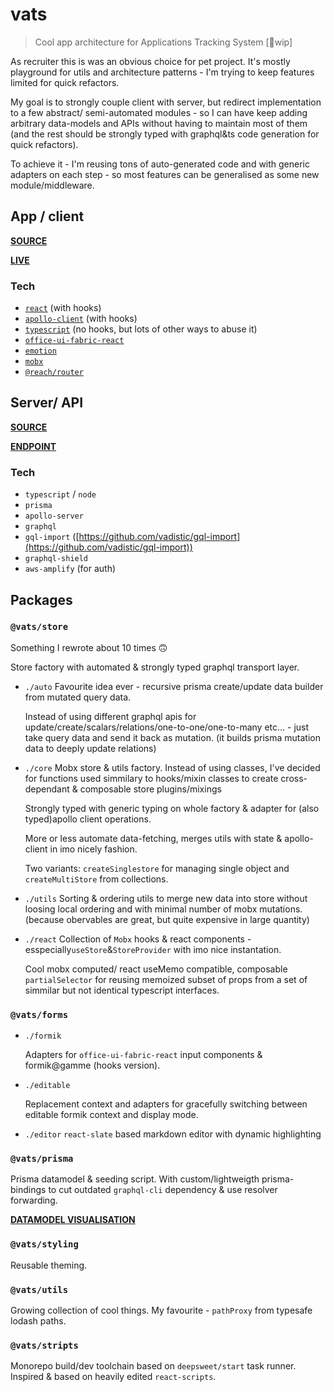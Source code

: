 # vats

> Cool app architecture for Applications Tracking System [🚧wip]

As recruiter this is was an obvious choice for pet project. It's mostly playground for utils and architecture patterns - I'm trying to keep features limited for quick refactors.

My goal is to strongly couple client with server, but redirect implementation to a few abstract/ semi-automated modules - so I can have keep adding arbitrary data-models and APIs without having to maintain most of them (and the rest should be strongly typed with graphql&ts code generation for quick refactors).

To achieve it - I'm reusing tons of auto-generated code and with generic adapters on each step - so most features can be generalised as some new module/middleware.

## App / client

[**SOURCE**](./deployables/app)

[**LIVE**](https://vats.now.sh/app)

### Tech

- [`react`](https://github.com/facebook/react) (with hooks)
- [`apollo-client`](https://github.com/apollographql/apollo-client) (with hooks)
- [`typescript`](https://github.com/Microsoft/TypeScript) (no hooks, but lots of other ways to abuse it)
- [`office-ui-fabric-react`](https://github.com/OfficeDev/office-ui-fabric-react)
- [`emotion`](https://github.com/emotion-js/emotion)
- [`mobx`](https://github.com/mobxjs/mobx)
- [`@reach/router`](https://github.com/reach/router)

## Server/ API

[**SOURCE** ](./deployables/server/)

[**ENDPOINT**](https://vats.now.sh/graphql)

### Tech

- `typescript` / `node`
- `prisma`
- `apollo-server`
- `graphql`
- `gql-import` ([https://github.com/vadistic/gql-import](https://github.com/vadistic/gql-import))
- `graphql-shield`
- `aws-amplify` (for auth)

## Packages

### `@vats/store`

Something I rewrote about 10 times 🙃

Store factory with automated & strongly typed graphql transport layer.

- `./auto`
  Favourite idea ever - recursive prisma create/update data builder from mutated query data.

  Instead of using different graphql apis for update/create/scalars/relations/one-to-one/one-to-many etc... - just take query data and send it back as mutation. (it builds prisma mutation data to deeply update relations)

- `./core`
  Mobx store & utils factory. Instead of using classes, I've decided for functions used simmilary to hooks/mixin classes to create cross-dependant & composable store plugins/mixings

  Strongly typed with generic typing on whole factory & adapter for (also typed)apollo client operations.

  More or less automate data-fetching, merges utils with state & apollo-client in imo nicely fashion.

  Two variants: `createSinglestore` for managing single object and `createMultiStore` from collections.

- `./utils`
  Sorting & ordering utils to merge new data into store without loosing local ordering and with minimal number of mobx mutations. (because obervables are great, but quite expensive in large quantity)

- `./react`
  Collection of `Mobx` hooks & react components - esspecially`useStore`&`StoreProvider` with imo nice instantation.

  Cool mobx computed/ react useMemo compatible, composable `partialSelector` for reusing memoized subset of props from a set of simmilar but not identical typescript interfaces.

### `@vats/forms`

- `./formik`

  Adapters for `office-ui-fabric-react` input components & formik@gamme (hooks version).

- `./editable`

  Replacement context and adapters for gracefully switching between editable formik context and display mode.

- `./editor`
  `react-slate` based markdown editor with dynamic highlighting

### `@vats/prisma`

Prisma datamodel & seeding script. With custom/lightweigth prisma-bindings to cut outdated `graphql-cli` dependency & use resolver forwarding.

[**DATAMODEL VISUALISATION**](https://app.graphqleditor.com/vats/vats-datamodel)

### `@vats/styling`

Reusable theming.

### `@vats/utils`

Growing collection of cool things. My favourite - `pathProxy` from typesafe lodash paths.

### `@vats/stripts`

Monorepo build/dev toolchain based on `deepsweet/start` task runner. Inspired & based on heavily edited `react-scripts`.
